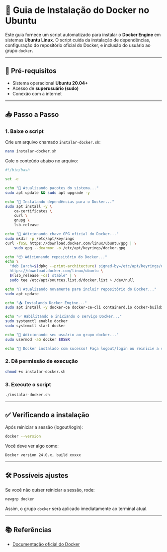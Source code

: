 # 🐳 Guia de Instalação do Docker no Ubuntu

Este guia fornece um script automatizado para instalar o **Docker Engine** em sistemas **Ubuntu Linux**. O script cuida da instalação de dependências, configuração do repositório oficial do Docker, e inclusão do usuário ao grupo `docker`.

---

## 📄 Pré-requisitos

* Sistema operacional **Ubuntu 20.04+**
* Acesso de **superusuário (sudo)**
* Conexão com a internet

---

## 📥 Passo a Passo

### 1. Baixe o script

Crie um arquivo chamado `instalar-docker.sh`:

```bash
nano instalar-docker.sh
```

Cole o conteúdo abaixo no arquivo:

```bash
#!/bin/bash

set -e

echo "🔄 Atualizando pacotes do sistema..."
sudo apt update && sudo apt upgrade -y

echo "🐳 Instalando dependências para o Docker..."
sudo apt install -y \
    ca-certificates \
    curl \
    gnupg \
    lsb-release

echo "🔐 Adicionando chave GPG oficial do Docker..."
sudo mkdir -p /etc/apt/keyrings
curl -fsSL https://download.docker.com/linux/ubuntu/gpg | \
    sudo gpg --dearmor -o /etc/apt/keyrings/docker.gpg

echo "📦 Adicionando repositório do Docker..."
echo \
  "deb [arch=$(dpkg --print-architecture) signed-by=/etc/apt/keyrings/docker.gpg] \
  https://download.docker.com/linux/ubuntu \
  $(lsb_release -cs) stable" | \
  sudo tee /etc/apt/sources.list.d/docker.list > /dev/null

echo "🔄 Atualizando novamente para incluir repositório do Docker..."
sudo apt update

echo "📥 Instalando Docker Engine..."
sudo apt install -y docker-ce docker-ce-cli containerd.io docker-buildx-plugin docker-compose-plugin

echo "✅ Habilitando e iniciando o serviço Docker..."
sudo systemctl enable docker
sudo systemctl start docker

echo "👤 Adicionando seu usuário ao grupo docker..."
sudo usermod -aG docker $USER

echo "🚀 Docker instalado com sucesso! Faça logout/login ou reinicie a sessão para usar docker sem sudo."
```

### 2. Dê permissão de execução

```bash
chmod +x instalar-docker.sh
```

### 3. Execute o script

```bash
./instalar-docker.sh
```

---

## ✅ Verificando a instalação

Após reiniciar a sessão (logout/login):

```bash
docker --version
```

Você deve ver algo como:

```
Docker version 24.0.x, build xxxxx
```

---

## 🛠️ Possíveis ajustes

Se você não quiser reiniciar a sessão, rode:

```bash
newgrp docker
```

Assim, o grupo `docker` será aplicado imediatamente ao terminal atual.

---

## 📚 Referências

* [Documentação oficial do Docker](https://docs.docker.com/engine/install/ubuntu/)


